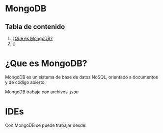 # MongoDB
## Tabla de contenido
1. [¿Que es MongoDB?](#que-es-mongodb)
2. []


# ¿Que es MongoDB?
MongoDB es un sistema de base de datos NoSQL, orientado a documentos y de código abierto.

MongoDB trabaja con archivos _.json_

# IDEs
Con MongoDB se puede trabajar desde:


# 


